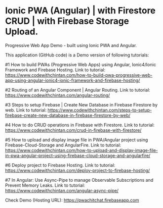 # Ionic PWA (Angular) | with Firestore CRUD | with Firebase Storage Upload.
Progressive Web App Demo - built using Ionic PWA and Angular.

This application (GitHub code) is a Demo version of following tutorials:

#1 How to build PWAs (Progressive Web Apps) using Angular, Ionic4/Ionic Framework and Firebase Hosting.
Link to tutorial:
https://www.codewithchintan.com/how-to-build-pwa-progressive-web-app-using-angular-ionic4-ionic-framework-and-firebase-hosting/

#2 Routing of an Angular Component | Angular Routing.
Link to tutorial:
https://www.codewithchintan.com/angular-routing/

#3 Steps to setup Firebase | Create New Database in Firebase Firestore by web.
Link to tutorial:
https://www.codewithchintan.com/steps-to-setup-firebase-create-new-database-in-firebase-firestore-by-web/

#4 How to do CRUD operations in Firebase with Firestore.
Link to tutorial:
https://www.codewithchintan.com/crud-in-firebase-with-firestore/

#5 How to upload and display image file in PWA/Angular project using Firebase-Cloud-Storage and AngularFire.
Link to tutorial:
https://www.codewithchintan.com/how-to-upload-and-display-image-file-in-pwa-angular-project-using-firebase-cloud-storage-and-angularfire/

#6 Deploy project to Firebase Hosting.
Link to tutorial:
https://www.codewithchintan.com/deploy-project-to-firebase-hosting/

#7 In Angular: Use Async-Pipe to manage Observable Subscriptions and Prevent Memory Leaks.
Link to tutorial:
https://www.codewithchintan.com/angular-async-pipe/


Check Demo (Hosting URL): https://pwachitchat.firebaseapp.com